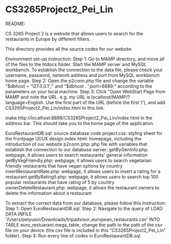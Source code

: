 # CS3265Project2_Pei_Lin

README:

CS 3265 Project 2 is a website that allows users to search for the restaurants in Europe by different filters.

This directory provides all the source codes for our website. 

Environment set-up instruction: 
Step 1: Go to MAMP directory, and move all of the files to the htdocs folder. Start the MAMP server and MySQL workbench. To establish the connection to the data file, please check your username, password, network address and port from MySQL workbench home page. 
Step 2: Open the p2conn.php file and change the variable "$dbhost  = '127.0.0.1';" and "$dbhost . ';port=8889;" according to the parameters on your local machine. 
Step 3: Click "Open WebStart Page from MAMP and note the URL. 
        e.g. my URL is localhost/MAMP/?language=English. Use the first part of the URL (before the first ‘/’), and add CS3265Project2_Pei_Lin/index.html to this link. 

make  http://localhost:8888/CS3265Project2_Pei_Lin/index.html in the address bar. This should take you to the home page of the application.

EuroRestaurantDB.sql: source database code
project.css: styling sheet for the frontpage UI/UX design
index.html: homepage, including the introduction of our website
p2conn.php: php file with variables that establish the connection to our database server;
getByGenInfo.php: webpage, it allows users to search restaurants' general information
getByVegFriendly.php: webpage, it allows users to search vegetarian friendly restaurants that have vegan options by country
insertRestaurantRate.php: webpage, it allows users to insert a rating for a restaurant
getByRating5.php: webpage, it allows users to search top 100 popular restaurants that have rating of 5 by country
ownerDeleteRestaurant.php: webpage, it allows the restaurant owners to delete the information about a restaurant

To extract the correct data from our database, please follow this instruction:
Step 1: Open EuroRestaurantDB.sql. 
Step 2: Navigate to the query of LOAD DATA INFILE '/Users/peiyuxin/Downloads/tripadvisor_european_restaurants.csv' INTO TABLE euro_restuarant.mega_table, change the path to the path of the csv file on your device (the csv file is included in this "CS3265Project2_Pei_Lin" folder).
Step 3: Run every line of codes in EuroRestaurantDB.sql
